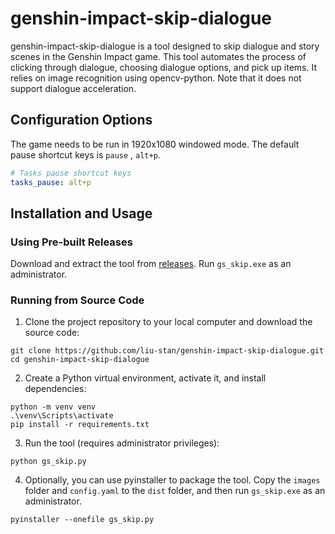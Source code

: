 # genshin-impact-skip-dialogue
genshin-impact-skip-dialogue is a tool designed to skip dialogue and story scenes in the Genshin Impact game. This tool automates the process of clicking through dialogue, choosing dialogue options, and pick up items. It relies on image recognition using opencv-python. Note that it does not support dialogue acceleration.

## Configuration Options

The game needs to be run in 1920x1080 windowed mode. The default pause shortcut keys is `pause` , `alt+p`.

```yaml
# Tasks pause shortcut keys
tasks_pause: alt+p
```

## Installation and Usage 

### Using Pre-built Releases
Download and extract the tool from [releases](https://github.com/liu-stan/genshin-impact-skip-dialogue/releases). Run `gs_skip.exe` as an administrator.


### Running from Source Code


1. Clone the project repository to your local computer and download the source code:


```
git clone https://github.com/liu-stan/genshin-impact-skip-dialogue.git
cd genshin-impact-skip-dialogue
```

2. Create a Python virtual environment, activate it, and install dependencies:

```
python -m venv venv
.\venv\Scripts\activate
pip install -r requirements.txt

```
3. Run the tool (requires administrator privileges):
```
python gs_skip.py
```

4. Optionally, you can use pyinstaller to package the tool. Copy the `images` folder and `config.yaml` to the `dist` folder, and then run `gs_skip.exe` as an administrator.

```
pyinstaller --onefile gs_skip.py
```